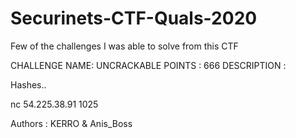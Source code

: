 # Securinets-CTF-Quals-2020
Few of the challenges I was able to solve from this CTF

CHALLENGE NAME: UNCRACKABLE
POINTS : 666
DESCRIPTION :

Hashes..

nc 54.225.38.91 1025

Authors : KERRO & Anis_Boss

